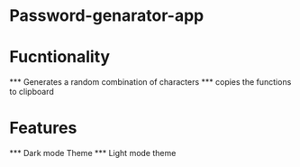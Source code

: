 # Password-genarator-app
# Fucntionality
*** Generates a random combination of characters 
*** copies the functions to clipboard
# Features 
*** Dark mode Theme
*** Light mode theme
